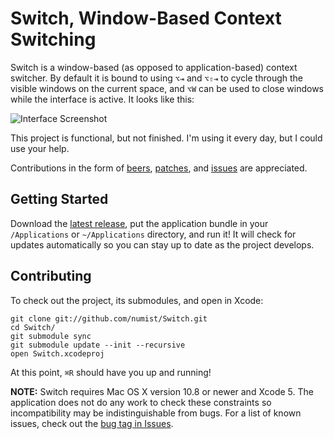 Switch, Window-Based Context Switching
======================================

Switch is a window-based (as opposed to application-based) context switcher. By default it is bound to using `⌥⇥` and `⌥⇧⇥` to cycle through the visible windows on the current space, and `⌥W` can be used to close windows while the interface is active. It looks like this:

![Interface Screenshot](http://numist.net/random/switch.png)

This project is functional, but not finished. I'm using it every day, but I could use your help.

Contributions in the form of [beers](mailto:numist@numist.net?cc=pay@square.com&subject=Here%27s%20%245&body=For%20a%20Switch%20beer%21%0A%0A%28If%20you%20don%27t%20have%20Square%20Cash%20yet%2C%20send%20this%20message%20anyway%20and%20I%20can%20invite%20you.%20If%20you%20haven%27t%20heard%20of%20it%2C%20check%20out%20https%3A%2F%2Fsquare.com%2Fcash%2F%20%29), [patches](https://github.com/numist/Switch/pull/new), and [issues](https://github.com/numist/Switch/issues) are appreciated.

Getting Started
---------------

Download the [latest release](https://github.com/numist/Switch/releases), put the application bundle in your `/Applications` or `~/Applications` directory, and run it! It will check for updates automatically so you can stay up to date as the project develops.

Contributing
------------

To check out the project, its submodules, and open in Xcode:

    git clone git://github.com/numist/Switch.git
    cd Switch/
    git submodule sync
    git submodule update --init --recursive
    open Switch.xcodeproj

At this point, `⌘R` should have you up and running!

**NOTE:** Switch requires Mac OS X version 10.8 or newer and Xcode 5. The application does not do any work to check these constraints so incompatibility may be indistinguishable from bugs. For a list of known issues, check out the [bug tag in Issues](https://github.com/numist/Switch/issues?labels=bug&state=open).
